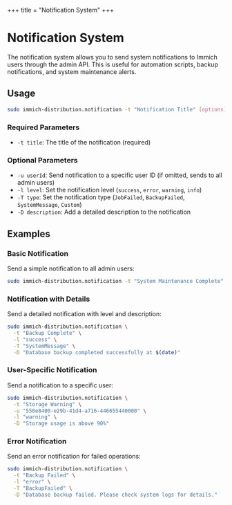 +++
title = "Notification System"
+++

# Notification System

The notification system allows you to send system notifications to Immich users through the admin API. This is useful for automation scripts, backup notifications, and system maintenance alerts.

## Usage

```bash
sudo immich-distribution.notification -t "Notification Title" [options]
```

### Required Parameters

- `-t title`: The title of the notification (required)

### Optional Parameters

- `-u userId`: Send notification to a specific user ID (if omitted, sends to all admin users)
- `-l level`: Set the notification level (`success`, `error`, `warning`, `info`)
- `-T type`: Set the notification type (`JobFailed`, `BackupFailed`, `SystemMessage`, `Custom`)
- `-D description`: Add a detailed description to the notification

## Examples

### Basic Notification

Send a simple notification to all admin users:

```bash
sudo immich-distribution.notification -t "System Maintenance Complete"
```

### Notification with Details

Send a detailed notification with level and description:

```bash
sudo immich-distribution.notification \
  -t "Backup Complete" \
  -l "success" \
  -T "SystemMessage" \
  -D "Database backup completed successfully at $(date)"
```

### User-Specific Notification

Send a notification to a specific user:

```bash
sudo immich-distribution.notification \
  -t "Storage Warning" \
  -u "550e8400-e29b-41d4-a716-446655440000" \
  -l "warning" \
  -D "Storage usage is above 90%"
```

### Error Notification

Send an error notification for failed operations:

```bash
sudo immich-distribution.notification \
  -t "Backup Failed" \
  -l "error" \
  -T "BackupFailed" \
  -D "Database backup failed. Please check system logs for details."
```
